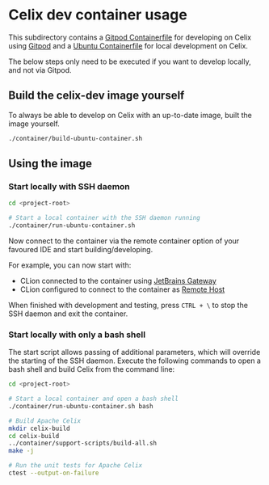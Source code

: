 # Celix dev container usage

This subdirectory contains a [Gitpod Containerfile](./Containerfile.gitpod) for developing on Celix using [Gitpod](https://gitpod.io/#https://github.com/apache/celix)
and a [Ubuntu Containerfile](./Containerfile.ubuntu) for local development on Celix.

The below steps only need to be executed if you want to develop locally, and not via Gitpod.

## Build the celix-dev image yourself

To always be able to develop on Celix with an up-to-date image, built the image yourself.

```bash
./container/build-ubuntu-container.sh
```

## Using the image

### Start locally with SSH daemon

```bash
cd <project-root>

# Start a local container with the SSH daemon running
./container/run-ubuntu-container.sh
```

Now connect to the container via the remote container option of your favoured IDE and start building/developing.

For example, you can now start with:

* CLion connected to the container using [JetBrains Gateway](https://www.jetbrains.com/help/clion/remote-development-a.html)
* CLion configured to connect to the container as [Remote Host](https://www.jetbrains.com/help/clion/remote-projects-support.html)

When finished with development and testing, press `CTRL + \` to stop the SSH daemon and exit the container.

### Start locally with only a bash shell

The start script allows passing of additional parameters, which will override the starting of the SSH daemon.
Execute the following commands to open a bash shell and build Celix from the command line:

```bash
cd <project-root>

# Start a local container and open a bash shell
./container/run-ubuntu-container.sh bash

# Build Apache Celix
mkdir celix-build
cd celix-build
../container/support-scripts/build-all.sh
make -j

# Run the unit tests for Apache Celix
ctest --output-on-failure
```
